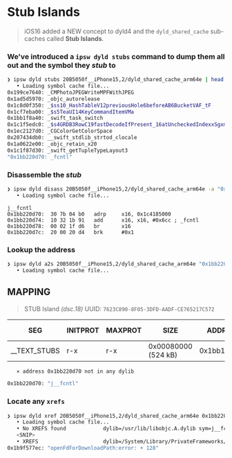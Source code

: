 # Stub Islands

> iOS16 added a NEW concept to dyld4 and the `dyld_shared_cache` sub-caches called **Stub Islands**.  

### We've introduced a `ipsw dyld stubs` command to dump them all out and the symbol they *stub* to

```bash
❯ ipsw dyld stubs 20B5050f__iPhone15,2/dyld_shared_cache_arm64e | head
   • Loading symbol cache file...
0x199ce7640: _CMPhotoJPEGWriteMPFWithJPEG
0x1ad5d5970: _objc_autorelease
0x1c8d0f350: _$ss10_HashTableV12previousHole6beforeAB6BucketVAF_tF
0x1cf7eba00: _$s5TeaUI14KeyCommandItemVMa
0x1bb1f8a40: _swift_task_switch
0x1c1f5edc0: _$s4GRDB3RowC19fastDecodeIfPresent_16atUncheckedIndexxSgxm_SitKAA24DatabaseValueConvertibleRzAA015StatementColumnL0RzlF
0x1ec2127d0: _CGColorGetColorSpace
0x207434db0: __swift_stdlib_strtod_clocale
0x1a0622e00: _objc_retain_x20
0x1c1f87d30: _swift_getTupleTypeLayout3
"0x1bb220d70: _fcntl"
```

### Disassemble the *stub*

```bash
❯ ipsw dyld disass 20B5050f__iPhone15,2/dyld_shared_cache_arm64e -a "0x1bb220d70" --count 5
   • Loading symbol cache file...
```

```armasm
j__fcntl
0x1bb220d70:  30 7b 04 b0   adrp     x16, 0x1c4185000
0x1bb220d74:  10 32 1b 91   add      x16, x16, #0x6cc ; _fcntl
0x1bb220d78:  00 02 1f d6   br       x16
0x1bb220d7c:  20 00 20 d4   brk      #0x1
```

### Lookup the address

```bash
❯ ipsw dyld a2s 20B5050f__iPhone15,2/dyld_shared_cache_arm64e "0x1bb220d70" --mapping --image
   • Loading symbol cache file...
```

MAPPING
-------
  > STUB Island *(dsc.18)* UUID: `7623C890-8F05-3DFD-AADF-CE765217C572`

| SEG          | INITPROT | MAXPROT | SIZE                | ADDRESS     | FILE OFFSET | SLIDE INFO OFFSET | FLAGS |
| ------------ | -------- | ------- | ------------------- | ----------- | ----------- | ----------------- | ----- |
| __TEXT_STUBS | r-x      | r-x     | 0x00080000 (524 kB) | 0x1bb1b4000 | 0x00000000  | 0x00000000        | 8     |
   
```bash
   ⨯ address 0x1bb220d70 not in any dylib

0x1bb220d70: "j__fcntl"
```

### Locate any `xrefs`

```bash
❯ ipsw dyld xref 20B5050f__iPhone15,2/dyld_shared_cache_arm64e 0x1bb220d70 --all
   • Loading symbol cache file...
   • No XREFS found            dylib=/usr/lib/libobjc.A.dylib sym=j__fcntl xrefs=0
   <SNIP>
   • XREFS                     dylib=/System/Library/PrivateFrameworks/CloudKitDaemon.framework/CloudKitDaemon sym=j__fcntl xrefs=1
0x1b9f577ec: "openFdForDownloadPath:error: + 128"   
```